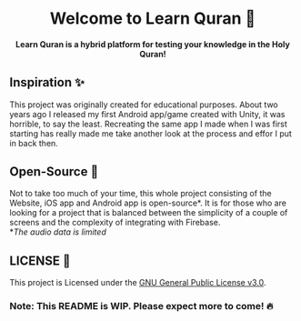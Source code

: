 <h1 align="center">Welcome to Learn Quran 👋</h1>

<h4 align="center">Learn Quran is a hybrid platform for testing your knowledge in the Holy Quran!</h4>

## Inspiration ✨
This project was originally created for educational purposes. About two years ago I released my first Android app/game created with Unity, it was horrible, to say the least. Recreating the same app I made when I was first starting has really made me take another look at the process and effor I put in back then. 

## Open-Source 📖
Not to take too much of your time, this whole project consisting of the Website, iOS app and Android app is open-source*. It is for those who are looking for a project that is balanced between the simplicity of a couple of screens and the complexity of integrating with Firebase. <br>
\**The audio data is limited*

## LICENSE 📝
This project is Licensed under the [GNU General Public License v3.0](https://choosealicense.com/licenses/gpl-3.0).

### Note: This README is WIP. Please expect more to come! 🔥
